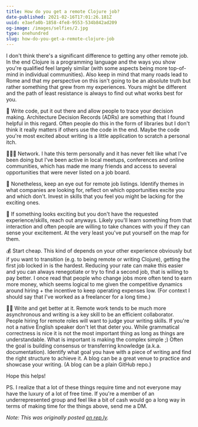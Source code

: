```yaml
---
title: How do you get a remote Clojure job?
date-published: 2021-02-16T17:01:26.181Z
uuid: e3aefa0b-1858-4fe8-9553-534b842ad209
og-image: /images/selfies/2.jpg
type: onehundred
slug: how-do-you-get-a-remote-clojure-job
---
```

I don't think there's a significant difference to getting any other remote job. In the end Clojure is a programming language and the ways you show you're qualified feel largely similar (with some aspects being more top-of-mind in individual communities). Also keep in mind that many roads lead to Rome and that my perspective on this isn't going to be an absolute truth but rather something that grew from my experiences. Yours might be different and the path of least resistance is always to find out what works best for you.

📝  Write code, put it out there and allow people to trace your decision making. Architecture Decision Records (ADRs) are something that I found helpful in this regard. Often people do this in the form of libraries but I don't think it really matters if others use the code in the end. Maybe the code you're most excited about writing is a little application to scratch a personal itch. 

👩🏽‍💻 Network. I hate this term personally and it has never felt like what I've been doing but I've been active in local meetups, conferences and online communities, which has made me many friends and access to several opportunities that were never listed on a job board.

👀 Nonetheless, keep an eye out for remote job listings. Identify themes in what companies are looking for, reflect on which opportunities excite you and which don't. Invest in skills that you feel you might be lacking for the exciting ones. 

💪 If something looks exciting but you don't have the requested experience/skills, reach out anyways. Likely you'll learn something from that interaction and often people are willing to take chances with you if they can sense your excitement. At the very least you've put yourself on the map for them.

💰 Start cheap. This kind of depends on your other experience obviously but if you want to transition (e.g. to being remote or writing Clojure), getting the first job locked in is the hardest. Reducing your rate can make this easier and you can always renegotiate or try to find a second job, that is willing to pay better. I once read that people who change jobs more often tend to earn more money, which seems logical to me given the competitive dynamics around hiring + the incentive to keep operating expenses low. (For context I should say that I've worked as a freelancer for a long time.)

✍🏻 Write and get better at it. Remote work tends to be much more asynchronous and writing is a key skill to be an efficient collaborator. People hiring for remote roles will want to judge your writing skills. If you're not a native English speaker don't let that deter you. While grammatical correctness is nice it is not the most important thing as long as things are understandable. What is important is making the complex simple ;) Often the goal is building consensus or transferring knowledge (a.k.a. documentation). Identify what goal you have with a piece of writing and find the right structure to achieve it. A blog can be a great venue to practice and showcase your writing. (A blog can be a plain GitHub repo.)

Hope this helps! 

PS. I realize that a lot of these things require time and not everyone may have the luxury of a lot of free time. If you're a member of an underrepresented group and feel like a bit of cash would go a long way in terms of making time for the things above, send me a DM.

*Note: This was originally posted [on rep.ly](https://rep.ly/answer/5f92959f17801d0018370de4).*